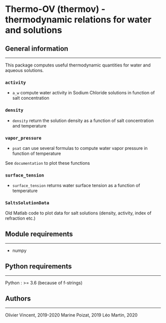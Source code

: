 # Thermo-OV (thermov) - thermodynamic relations for water and solutions

## General information
----------------------

This package computes useful thermodynamic quantities for water and aqueous solutions.

### `activity`

- `a_w` compute water activity in Sodium Chloride solutions in function of salt concentration

### `density`

- `density` return the solution density as a function of salt concentration and temperature

### `vapor_pressure`

- `psat` can use several formulas to compute water vapor pressure in function of temperature

See `documentation` to plot these functions

### `surface_tension`

- `surface_tension` returns water surface tension as a function of temperature

### `SaltsSolutionData`

Old Matlab code to plot data for salt solutions (density, activity, index of refraction etc.)

## Module requirements
----------------------
- numpy

## Python requirements
----------------------
Python : >= 3.6 (because of f-strings)

## Authors
----------
Olivier Vincent, 2019-2020
Marine Poizat, 2019
Léo Martin, 2020
